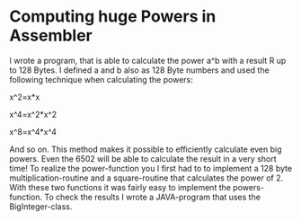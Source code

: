 # Computing huge Powers in Assembler

I wrote a program, that is able to calculate the power a^b with a result R up to 128 Bytes. I defined a and b also as 128 Byte numbers and used the following technique when calculating the powers:

x^2=x*x

x^4=x^2*x^2

x^8=x^4*x^4

And so on.
This method makes it possible to efficiently calculate even big powers. Even the 6502 will be able to calculate the result in a very short time!
To realize the power-function you I first had to to implement a 128 byte multiplication-routine and a square-routine that calculates the power of 2. With these two functions it was fairly easy to implement the powers-function.
To check the results I wrote a JAVA-program that uses the BigInteger-class.

